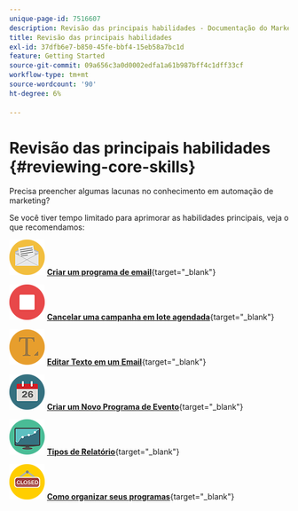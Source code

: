 ```yaml
---
unique-page-id: 7516607
description: Revisão das principais habilidades - Documentação do Marketo - Documentação do produto
title: Revisão das principais habilidades
exl-id: 37dfb6e7-b850-45fe-bbf4-15eb58a7bc1d
feature: Getting Started
source-git-commit: 09a656c3a0d0002edfa1a61b987bff4c1dff33cf
workflow-type: tm+mt
source-wordcount: '90'
ht-degree: 6%

---
```


# Revisão das principais habilidades {#reviewing-core-skills}

Precisa preencher algumas lacunas no conhecimento em automação de marketing?

Se você tiver tempo limitado para aprimorar as habilidades principais, veja o que recomendamos:

![Criar um programa de email](assets/reviewing-core-skills-1.png) [**Criar um programa de email**](/help/marketo/product-docs/email-marketing/email-programs/creating-an-email-program/create-an-email-program.md){target="_blank"}

<p>

![Cancelar uma campanha em lote agendada](assets/reviewing-core-skills-2.png) [**Cancelar uma campanha em lote agendada**](/help/marketo/product-docs/core-marketo-concepts/smart-campaigns/using-smart-campaigns/cancel-a-scheduled-batch-campaign-run.md){target="_blank"}

<p>

![Editar Texto em um Email](assets/reviewing-core-skills-3.png) [**Editar Texto em um Email**](/help/marketo/product-docs/email-marketing/general/email-editor-2/edit-elements-in-an-email.md){target="_blank"}

<p>

![Criar um Novo Programa de Evento](assets/reviewing-core-skills-4.png) [**Criar um Novo Programa de Evento**](/help/marketo/product-docs/demand-generation/events/understanding-events/create-a-new-event-program.md){target="_blank"}

<p>

![Tipos de Relatório](assets/reviewing-core-skills-5.png) [**Tipos de Relatório**](/help/marketo/product-docs/reporting/basic-reporting/report-types/report-type-overview.md){target="_blank"}

<p>

![Como organizar seus programas](assets/reviewing-core-skills-6.png) [**Como organizar seus programas**](/help/marketo/product-docs/core-marketo-concepts/programs/working-with-programs/best-practice-how-to-organize-your-programs.md){target="_blank"}
